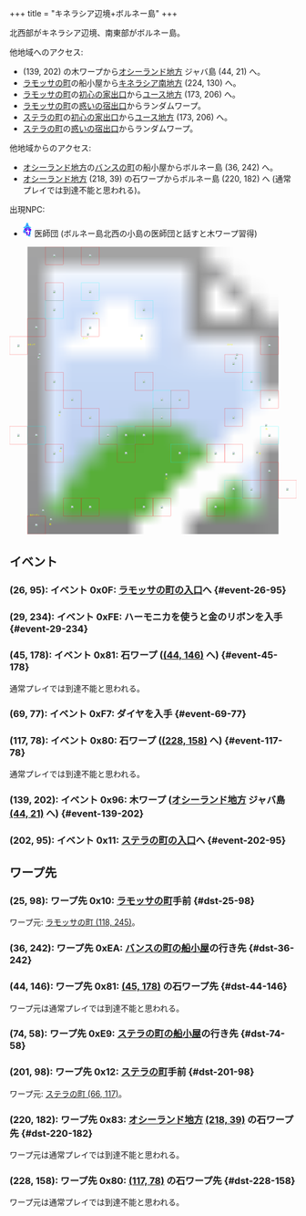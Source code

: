 +++
title = "キネラシア辺境+ボルネー島"
+++

北西部がキネラシア辺境、南東部がボルネー島。

他地域へのアクセス:

* (139, 202) の木ワープから[オシーランド地方](@/map/map-11/_index.md) ジャバ島 (44, 21) へ。
* [ラモッサの町](@/map/map-12/_index.md)の船小屋から[キネラシア南地方](@/map/map-06/_index.md) (224, 130) へ。
* [ラモッサの町](@/map/map-12/_index.md)の[初心の家出口](@/map/map-13b/_index.md#event-112-214)から[ユース地方](@/map/map-00/_index.md) (173, 206) へ。
* [ラモッサの町](@/map/map-12/_index.md)の[惑いの宿出口](@/map/map-13b/_index.md#event-240-150)からランダムワープ。
* [ステラの町](@/map/map-13a/_index.md)の[初心の家出口](@/map/map-13b/_index.md#event-112-214)から[ユース地方](@/map/map-00/_index.md) (173, 206) へ。
* [ステラの町](@/map/map-13a/_index.md)の[惑いの宿出口](@/map/map-13b/_index.md#event-240-150)からランダムワープ。

他地域からのアクセス:

* [オシーランド地方](@/map/map-11/_index.md)の[バンスの町](@/map/map-13a/_index.md)の船小屋からボルネー島 (36, 242) へ。
* [オシーランド地方](@/map/map-11/_index.md) (218, 39) の石ワープからボルネー島 (220, 182) へ (通常プレイでは到達不能と思われる)。

出現NPC:

* ![医師団](actor-0x34.png) 医師団 (ボルネー島北西の小島の医師団と話すと木ワープ習得)

<!-- SVG {{{ -->
<svg width="1536" height="1536" viewbox="0 0 2048 2048">
<defs>
<image id="svg-asset-bg" width="2048" height="2048" href="map-07.webp" />
<image id="svg-asset-event" width="16" height="16" href="icon-event.png" />
<image id="svg-asset-destination" width="16" height="16" href="icon-destination.png" />
<image id="svg-asset-actor-0x34" width="16" height="24" href="actor-0x34.png" />
<image id="svg-asset-actor-0x35" width="16" height="24" href="actor-0x35.png" />
<image id="svg-asset-actor-0x36" width="16" height="24" href="actor-0x36.png" />
<image id="svg-asset-actor-0x37" width="16" height="24" href="actor-0x37.png" />
<image id="svg-asset-actor-0x38" width="16" height="24" href="actor-0x38.png" />
<image id="svg-asset-actor-0x39" width="16" height="24" href="actor-0x39.png" />
<image id="svg-asset-actor-0x3A" width="16" height="24" href="actor-0x3A.png" />
</defs>
<use href="#svg-asset-bg" x="0" y="0"></use>
<text class="caption-24" x="616" y="480" fill="yellow">船</text>
<text class="caption-24" x="520" y="660" fill="yellow">ダイヤ</text>
<text class="caption-24" x="932" y="664" fill="yellow">石</text>
<text class="caption-32" x="128" y="704" fill="yellow">ラモッサ</text>
<text class="caption-24" x="348" y="1208" fill="yellow">石</text>
<text class="caption-24" x="356" y="1464" fill="yellow">石</text>
<text class="caption-24" x="284" y="1984" fill="yellow">船</text>
<text class="caption-24" x="144" y="1916" fill="yellow">金のリボン</text>
<text class="caption-24" x="1780" y="1480" fill="yellow">石</text>
<text class="caption-24" x="1828" y="1304" fill="yellow">石</text>
<text class="caption-24" x="1112" y="1656" fill="yellow">木</text>
<text class="caption-32" x="1552" y="704" fill="yellow">ステラ</text>
<rect x="256" y="0" width="128" height="128" stroke="red" fill="none" />
<use href="#svg-asset-actor-0x36" x="312" y="52"><title>敵 0x36</title></use>
<rect x="512" y="0" width="128" height="128" stroke="red" fill="none" />
<use href="#svg-asset-actor-0x36" x="568" y="52"><title>敵 0x36</title></use>
<rect x="256" y="256" width="128" height="128" stroke="red" fill="none" />
<use href="#svg-asset-actor-0x36" x="312" y="308"><title>敵 0x36</title></use>
<rect x="128" y="512" width="128" height="128" stroke="red" fill="none" />
<use href="#svg-asset-actor-0x3A" x="184" y="564"><title>敵 0x3A</title></use>
<rect x="512" y="512" width="128" height="128" stroke="red" fill="none" />
<use href="#svg-asset-actor-0x36" x="568" y="564"><title>敵 0x36</title></use>
<rect x="0" y="640" width="128" height="128" stroke="red" fill="none" />
<use href="#svg-asset-actor-0x38" x="56" y="692"><title>敵 0x38</title></use>
<rect x="1792" y="640" width="128" height="128" stroke="red" fill="none" />
<use href="#svg-asset-actor-0x35" x="1848" y="692"><title>敵 0x35</title></use>
<rect x="1536" y="768" width="128" height="128" stroke="red" fill="none" />
<use href="#svg-asset-actor-0x38" x="1592" y="820"><title>敵 0x38</title></use>
<rect x="256" y="896" width="128" height="128" stroke="red" fill="none" />
<use href="#svg-asset-actor-0x39" x="312" y="948"><title>敵 0x39</title></use>
<rect x="896" y="896" width="128" height="128" stroke="red" fill="none" />
<use href="#svg-asset-actor-0x37" x="952" y="948"><title>敵 0x37</title></use>
<rect x="384" y="1024" width="128" height="128" stroke="red" fill="none" />
<use href="#svg-asset-actor-0x37" x="440" y="1076"><title>敵 0x37</title></use>
<rect x="1152" y="1024" width="128" height="128" stroke="red" fill="none" />
<use href="#svg-asset-actor-0x39" x="1208" y="1076"><title>敵 0x39</title></use>
<rect x="1792" y="1024" width="128" height="128" stroke="red" fill="none" />
<use href="#svg-asset-actor-0x3A" x="1848" y="1076"><title>敵 0x3A</title></use>
<rect x="512" y="1152" width="128" height="128" stroke="red" fill="none" />
<use href="#svg-asset-actor-0x35" x="568" y="1204"><title>敵 0x35</title></use>
<rect x="1024" y="1152" width="128" height="128" stroke="red" fill="none" />
<use href="#svg-asset-actor-0x38" x="1080" y="1204"><title>敵 0x38</title></use>
<rect x="1536" y="1152" width="128" height="128" stroke="red" fill="none" />
<use href="#svg-asset-actor-0x35" x="1592" y="1204"><title>敵 0x35</title></use>
<rect x="0" y="1280" width="128" height="128" stroke="red" fill="none" />
<use href="#svg-asset-actor-0x3A" x="56" y="1332"><title>敵 0x3A</title></use>
<rect x="640" y="1280" width="128" height="128" stroke="red" fill="none" />
<use href="#svg-asset-actor-0x35" x="696" y="1332"><title>敵 0x35</title></use>
<rect x="896" y="1280" width="128" height="128" stroke="red" fill="none" />
<use href="#svg-asset-actor-0x3A" x="952" y="1332"><title>敵 0x3A</title></use>
<rect x="256" y="1408" width="128" height="128" stroke="red" fill="none" />
<use href="#svg-asset-actor-0x38" x="312" y="1460"><title>敵 0x38</title></use>
<rect x="768" y="1408" width="128" height="128" stroke="red" fill="none" />
<use href="#svg-asset-actor-0x38" x="824" y="1460"><title>敵 0x38</title></use>
<rect x="1408" y="1408" width="128" height="128" stroke="red" fill="none" />
<use href="#svg-asset-actor-0x37" x="1464" y="1460"><title>敵 0x37</title></use>
<rect x="1536" y="1408" width="128" height="128" stroke="red" fill="none" />
<use href="#svg-asset-actor-0x39" x="1592" y="1460"><title>敵 0x39</title></use>
<rect x="1792" y="1536" width="128" height="128" stroke="red" fill="none" />
<use href="#svg-asset-actor-0x37" x="1848" y="1588"><title>敵 0x37</title></use>
<rect x="1664" y="1664" width="128" height="128" stroke="red" fill="none" />
<use href="#svg-asset-actor-0x39" x="1720" y="1716"><title>敵 0x39</title></use>
<rect x="1920" y="1664" width="128" height="128" stroke="red" fill="none" />
<use href="#svg-asset-actor-0x3A" x="1976" y="1716"><title>敵 0x3A</title></use>
<rect x="384" y="1792" width="128" height="128" stroke="red" fill="none" />
<use href="#svg-asset-actor-0x37" x="440" y="1844"><title>敵 0x37</title></use>
<rect x="512" y="1792" width="128" height="128" stroke="red" fill="none" />
<use href="#svg-asset-actor-0x35" x="568" y="1844"><title>敵 0x35</title></use>
<rect x="896" y="1792" width="128" height="128" stroke="red" fill="none" />
<use href="#svg-asset-actor-0x37" x="952" y="1844"><title>敵 0x37</title></use>
<rect x="1024" y="1792" width="128" height="128" stroke="red" fill="none" />
<use href="#svg-asset-actor-0x35" x="1080" y="1844"><title>敵 0x35</title></use>
<rect x="1408" y="1792" width="128" height="128" stroke="red" fill="none" />
<use href="#svg-asset-actor-0x38" x="1464" y="1844"><title>敵 0x38</title></use>
<rect x="128" y="1920" width="128" height="128" stroke="red" fill="none" />
<use href="#svg-asset-actor-0x39" x="184" y="1972"><title>敵 0x39</title></use>
<rect x="512" y="256" width="128" height="128" stroke="cyan" fill="none" />
<use href="#svg-asset-actor-0x34" x="568" y="308"><title>医師団「ラモッサの東 山の下を探せ」</title></use>
<rect x="256" y="384" width="128" height="128" stroke="cyan" fill="none" />
<use href="#svg-asset-actor-0x34" x="312" y="436"><title>医師団「一番西の島に骨がある」</title></use>
<rect x="896" y="384" width="128" height="128" stroke="cyan" fill="none" />
<use href="#svg-asset-actor-0x34" x="952" y="436"><title>医師団「ラモッサの東 山の下を探せ」(到達不能)</title></use>
<rect x="1664" y="896" width="128" height="128" stroke="cyan" fill="none" />
<use href="#svg-asset-actor-0x34" x="1720" y="948"><title>医師団「いい天気ですね」</title></use>
<rect x="1024" y="1024" width="128" height="128" stroke="cyan" fill="none" />
<use href="#svg-asset-actor-0x34" x="1080" y="1076"><title>医師団「木の精霊の力を貸そう ワープの道を見出せ」(木ワープ習得)</title></use>
<rect x="128" y="1280" width="128" height="128" stroke="cyan" fill="none" />
<use href="#svg-asset-actor-0x34" x="184" y="1332"><title>医師団「いい天気ですね」(到達不能)</title></use>
<rect x="768" y="1280" width="128" height="128" stroke="cyan" fill="none" />
<use href="#svg-asset-actor-0x34" x="824" y="1332"><title>医師団「気をつけて行きな」</title></use>
<rect x="1792" y="1280" width="128" height="128" stroke="cyan" fill="none" />
<use href="#svg-asset-actor-0x34" x="1848" y="1332"><title>医師団「悪い王をやっつけてよ」</title></use>
<rect x="1152" y="1408" width="128" height="128" stroke="cyan" fill="none" />
<use href="#svg-asset-actor-0x34" x="1208" y="1460"><title>医師団「試合に勝って名声を上げなさい」</title></use>
<rect x="1536" y="1664" width="128" height="128" stroke="cyan" fill="none" />
<use href="#svg-asset-actor-0x34" x="1592" y="1716"><title>医師団「ありがとう」</title></use>
<a href="#event-26-95">
<use href="#svg-asset-event" x="208" y="760"><title>(26, 95): イベント 0x0F: ラモッサの町の入口へ</title></use>
</a>
<a href="#event-29-234">
<use href="#svg-asset-event" x="232" y="1872"><title>(29, 234): イベント 0xFE: ハーモニカを使うと金のリボンを入手</title></use>
</a>
<a href="#event-45-178">
<use href="#svg-asset-event" x="360" y="1424"><title>(45, 178): イベント 0x81: 石ワープ ((44, 146) へ)</title></use>
</a>
<a href="#event-69-77">
<use href="#svg-asset-event" x="552" y="616"><title>(69, 77): イベント 0xF7: ダイヤを入手</title></use>
</a>
<a href="#event-117-78">
<use href="#svg-asset-event" x="936" y="624"><title>(117, 78): イベント 0x80: 石ワープ ((228, 158) へ)</title></use>
</a>
<a href="#event-139-202">
<use href="#svg-asset-event" x="1112" y="1616"><title>(139, 202): イベント 0x96: 木ワープ (オシーランド地方 ジャバ島 (44, 21) へ)</title></use>
</a>
<a href="#event-202-95">
<use href="#svg-asset-event" x="1616" y="760"><title>(202, 95): イベント 0x11: ステラの町の入口へ</title></use>
</a>
<a href="#dst-25-98">
<use href="#svg-asset-destination" x="200" y="784"><title>(25, 98): ワープ先 0x10: ラモッサの町手前</title></use>
</a>
<a href="#dst-201-98">
<use href="#svg-asset-destination" x="1608" y="784"><title>(201, 98): ワープ先 0x12: ステラの町手前</title></use>
</a>
<a href="#dst-228-158">
<use href="#svg-asset-destination" x="1824" y="1264"><title>(228, 158): ワープ先 0x80: (117, 78) の石ワープ先</title></use>
</a>
<a href="#dst-44-146">
<use href="#svg-asset-destination" x="352" y="1168"><title>(44, 146): ワープ先 0x81: (45, 178) の石ワープ先</title></use>
</a>
<a href="#dst-220-182">
<use href="#svg-asset-destination" x="1760" y="1456"><title>(220, 182): ワープ先 0x83: オシーランド地方 (218, 39) の石ワープ先</title></use>
</a>
<a href="#dst-74-58">
<use href="#svg-asset-destination" x="592" y="464"><title>(74, 58): ワープ先 0xE9: ステラの町の船小屋の行き先</title></use>
</a>
<a href="#dst-36-242">
<use href="#svg-asset-destination" x="288" y="1936"><title>(36, 242): ワープ先 0xEA: バンスの町の船小屋の行き先</title></use>
</a>
</svg>
<!-- }}} -->


## イベント

### (26, 95): イベント 0x0F: [ラモッサの町の入口](@/map/map-12/_index.md#dst-117-242)へ {#event-26-95}

### (29, 234): イベント 0xFE: ハーモニカを使うと金のリボンを入手 {#event-29-234}

### (45, 178): イベント 0x81: 石ワープ ([(44, 146)](#dst-44-146) へ) {#event-45-178}

通常プレイでは到達不能と思われる。

### (69, 77): イベント 0xF7: ダイヤを入手 {#event-69-77}

### (117, 78): イベント 0x80: 石ワープ ([(228, 158)](#dst-228-158) へ) {#event-117-78}

通常プレイでは到達不能と思われる。

### (139, 202): イベント 0x96: 木ワープ ([オシーランド地方](@/map/map-11/_index.md) ジャバ島 [(44, 21)](@/map/map-11/_index.md#dst-44-21) へ) {#event-139-202}

### (202, 95): イベント 0x11: [ステラの町の入口](@/map/map-13a/_index.md#dst-65-114)へ {#event-202-95}


## ワープ先

### (25, 98): ワープ先 0x10: [ラモッサの町](@/map/map-12/_index.md#dst-117-242)手前 {#dst-25-98}

ワープ元: [ラモッサの町 (118, 245)](@/map/map-12/_index.md#event-118-245)。

### (36, 242): ワープ先 0xEA: [バンスの町の船小屋](@/map/map-13a/_index.md#event-156-31)の行き先 {#dst-36-242}

### (44, 146): ワープ先 0x81: [(45, 178)](#event-45-178) の石ワープ先 {#dst-44-146}

ワープ元は通常プレイでは到達不能と思われる。

### (74, 58): ワープ先 0xE9: [ステラの町の船小屋](@/map/map-13a/_index.md#event-84-87)の行き先 {#dst-74-58}

### (201, 98): ワープ先 0x12: [ステラの町](@/map/map-13a/_index.md#dst-65-114)手前 {#dst-201-98}

ワープ元: [ステラの町 (66, 117)](@/map/map-13a/_index.md#event-66-117)。

### (220, 182): ワープ先 0x83: [オシーランド地方](@/map/map-11/_index.md) [(218, 39)](@/map/map-11/_index.md#event-218-39) の石ワープ先 {#dst-220-182}

ワープ元は通常プレイでは到達不能と思われる。

### (228, 158): ワープ先 0x80: [(117, 78)](#event-117-78) の石ワープ先 {#dst-228-158}

ワープ元は通常プレイでは到達不能と思われる。

